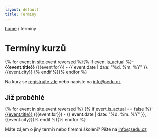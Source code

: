 ```yaml
---
layout: default
title: Termíny
---
```


[home](/) / termíny

# Termíny kurzů

{% for event in site.event reversed %}{% if event.is_actual %}- [__{{event.title}}__]({{event.url}}) ({{event.for}}) - {{ event.date  | date: "%d. %m. %Y" }}, {{event.city}}
{% endif %}{% endfor %}

Na kurz se [registrujte zde](/registrace.html) nebo napiste na <info@sedu.cz>


## Již proběhlé

{% for event in site.event reversed %}
{% if event.is_actual == false %}- [{{event.title}}]({{event.url}}) ({{event.for}}) - {{ event.date  | date: "%d. %m. %Y" }}, {{event.city}}{% endif %}{% endfor %}


Máte zájem o jiný termín nebo firemní školení? Pište na <info@sedu.cz>

